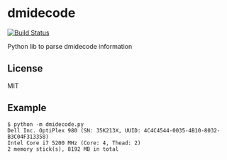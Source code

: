 dmidecode
=========

[![Build Status](https://travis-ci.org/huanghao/dmidecode.svg?branch=master)](https://travis-ci.org/huanghao/dmidecode)

Python lib to parse dmidecode information

License
-------

MIT


Example
-------

    $ python -m dmidecode.py
    Dell Inc. OptiPlex 980 (SN: 35K213X, UUID: 4C4C4544-0035-4B10-8032-B3C04F313358)
    Intel Core i7 5200 MHz (Core: 4, Thead: 2)
    2 memory stick(s), 8192 MB in total
